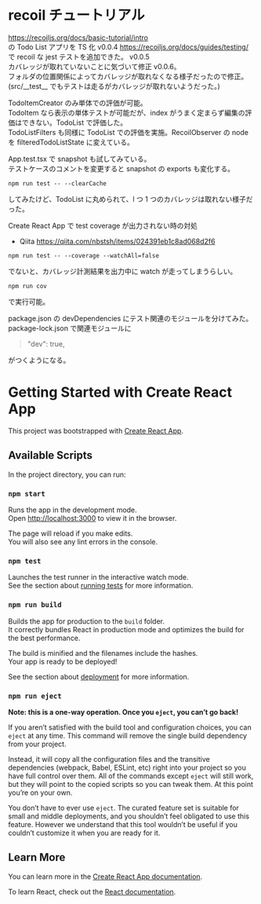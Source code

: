 # recoil チュートリアル

https://recoiljs.org/docs/basic-tutorial/intro  
の Todo List アプリを TS 化 v0.0.4
https://recoiljs.org/docs/guides/testing/  
で recoil な jest テストを追加できた。 v0.0.5  
カバレッジが取れていないことに気づいて修正 v0.0.6。  
フォルダの位置関係によってカバレッジが取れなくなる様子だったので修正。  
(src/\_\_test\_\_ でもテストは走るがカバレッジが取れないようだった。)

TodoItemCreator のみ単体での評価が可能。  
TodoItem なら表示の単体テストが可能だが、index がうまく定まらず編集の評価はできない。TodoList で評価した。  
TodoListFilters も同様に TodoList での評価を実施。RecoilObserver の node を filteredTodoListState に変えている。

App.test.tsx で snapshot も試してみている。  
テストケースのコメントを変更すると snapshot の exports も変化する。

```
npm run test -- --clearCache
```

してみたけど、TodoList に丸められて、l つ 1 つのカバレッジは取れない様子だった。

Create React App で test coverage が出力されない時の対処

- Qiita https://qiita.com/nbstsh/items/024391eb1c8ad068d2f6

```
npm run test -- --coverage --watchAll=false
```

でないと、カバレッジ計測結果を出力中に watch が走ってしまうらしい。

```
npm run cov
```

で実行可能。

package.json の devDependencies にテスト関連のモジュールを分けてみた。
package-lock.json で関連モジュールに

> "dev": true,

がつくようになる。

# Getting Started with Create React App

This project was bootstrapped with [Create React App](https://github.com/facebook/create-react-app).

## Available Scripts

In the project directory, you can run:

### `npm start`

Runs the app in the development mode.\
Open [http://localhost:3000](http://localhost:3000) to view it in the browser.

The page will reload if you make edits.\
You will also see any lint errors in the console.

### `npm test`

Launches the test runner in the interactive watch mode.\
See the section about [running tests](https://facebook.github.io/create-react-app/docs/running-tests) for more information.

### `npm run build`

Builds the app for production to the `build` folder.\
It correctly bundles React in production mode and optimizes the build for the best performance.

The build is minified and the filenames include the hashes.\
Your app is ready to be deployed!

See the section about [deployment](https://facebook.github.io/create-react-app/docs/deployment) for more information.

### `npm run eject`

**Note: this is a one-way operation. Once you `eject`, you can’t go back!**

If you aren’t satisfied with the build tool and configuration choices, you can `eject` at any time. This command will remove the single build dependency from your project.

Instead, it will copy all the configuration files and the transitive dependencies (webpack, Babel, ESLint, etc) right into your project so you have full control over them. All of the commands except `eject` will still work, but they will point to the copied scripts so you can tweak them. At this point you’re on your own.

You don’t have to ever use `eject`. The curated feature set is suitable for small and middle deployments, and you shouldn’t feel obligated to use this feature. However we understand that this tool wouldn’t be useful if you couldn’t customize it when you are ready for it.

## Learn More

You can learn more in the [Create React App documentation](https://facebook.github.io/create-react-app/docs/getting-started).

To learn React, check out the [React documentation](https://reactjs.org/).
